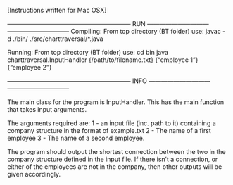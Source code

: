 [Instructions written for Mac OSX]

————————————————————  RUN —————————— —————————— 
Compiling:
	From top directory (BT folder) use:
		javac -d ./bin/ ./src/charttraversal/*.java

Running: 
	From top directory (BT folder) use:
		cd bin
		java charttraversal.InputHandler {/path/to/filename.txt} {“employee 1”} {“employee 2”}


————————————————————  INFO —————————— —————————— 

The main class for the program is InputHandler. This has the main function that takes input arguments.

The arguments required are:
1 - an input file (inc. path to it) containing a company structure in the format of example.txt 
2 - The name of a first employee
3 - The name of a second employee.

The program should output the shortest connection between the two in the company structure defined
in the input file. If there isn’t a connection, or either of the employees are not in the company, then other 
outputs will be given accordingly.